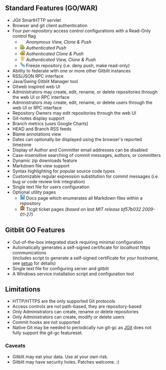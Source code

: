 ## Standard Features (GO/WAR)
- JGit SmartHTTP servlet
- Browser and git client authentication
- Four *per-repository* access control configurations with a Read-Only control flag
    - ![anonymous](blank.png) *Anonymous View, Clone & Push*
    - ![push](lock_go_16x16.png) *Authenticated Push*
    - ![clone](lock_pull_16x16.png) *Authenticated Clone & Push*
    - ![view](shield_16x16.png) *Authenticated View, Clone & Push*
    - ![freeze](cold_16x16.png) Freeze repository (i.e. deny push, make read-only)
- Ability to federate with one or more other Gitblit instances
- RSS/JSON RPC interface
- Java/Swing Gitblit Manager tool 
- Gitweb inspired web UI
- Administrators may create, edit, rename, or delete repositories through the web UI or RPC interface
- Administrators may create, edit, rename, or delete users through the web UI or RPC interface
- Repository Owners may edit repositories through the web UI
- Git-notes display support
- Branch metrics (uses Google Charts)
- HEAD and Branch RSS feeds
- Blame annotations view
- Dates can optionally be displayed using the browser's reported timezone
- Display of Author and Committer email addresses can be disabled
- Case-insensitive searching of commit messages, authors, or committers
- Dynamic zip downloads feature
- Markdown file view support
- Syntax highlighting for popular source code types
- Customizable regular expression substitution for commit messages (i.e. bug or code review link integration)
- Single text file for users configuration
- Optional utility pages
    - ![docs](book_16x16.png) Docs page which enumerates all Markdown files within a repository
    - ![tickets](bug_16x16.png) Ticgit ticket pages *(based on last MIT release bf57b032 2009-01-27)*

## Gitblit GO Features
- Out-of-the-box integrated stack requiring minimal configuration
- Automatically generates a self-signed certificate for *localhost* https communications  
    (includes script to generate a self-signed certificate for *your hostname*, see [setup](/setup.html) for details)
- Single text file for configuring server and gitblit
- A Windows service installation script and configuration tool

## Limitations
- HTTP/HTTPS are the only supported Git protocols
- Access controls are not path-based, they are repository-based
- Only Administrators can create, rename or delete repositories
- Only Administrators can create, modify or delete users
- Commit hooks are not supported
- Native Git may be needed to periodically run git-gc as [JGit][jgit] does not fully support the git-gc featureset.

### Caveats
- Gitblit may eat your data.  Use at your own risk.
- Gitblit may have security holes.  Patches welcome.  :)

[jgit]: http://eclipse.org/jgit "Eclipse JGit Site"
